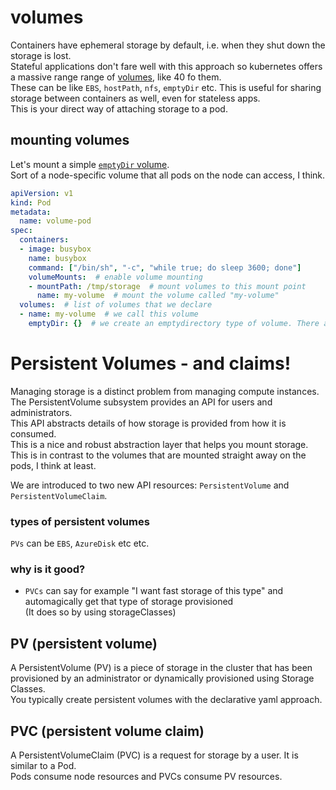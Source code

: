 # volumes
Containers have ephemeral storage by default, i.e. when they shut down the storage is lost.<br>
Stateful applications don't fare well with this approach so kubernetes offers a massive range range of [volumes](https://kubernetes.io/docs/concepts/storage/volumes/), like 40 fo them.<br>
These can be like `EBS`, `hostPath`, `nfs`, `emptyDir` etc.
This is useful for sharing storage between containers as well, even for stateless apps.<br>
This is your direct way of attaching storage to a pod.

## mounting volumes
Let's mount a simple [`emptyDir` volume](https://kubernetes.io/docs/concepts/storage/volumes/#emptydir).<br>
Sort of a node-specific volume that all pods on the node can access, I think. 
```yaml
apiVersion: v1
kind: Pod
metadata:
  name: volume-pod
spec:
  containers:
  - image: busybox
    name: busybox
    command: ["/bin/sh", "-c", "while true; do sleep 3600; done"]
    volumeMounts:  # enable volume mounting
    - mountPath: /tmp/storage  # mount volumes to this mount point
      name: my-volume  # mount the volume called "my-volume"
  volumes:  # list of volumes that we declare
  - name: my-volume  # we call this volume
    emptyDir: {}  # we create an emptydirectory type of volume. There are many types of volumes
```

# Persistent Volumes - and claims!
Managing storage is a distinct problem from managing compute instances.<br>
The PersistentVolume subsystem provides an API for users and administrators.<br>
This API abstracts details of how storage is provided from how it is consumed.<br>
This is a nice and robust abstraction layer that helps you mount storage.<br>
This is in contrast to the volumes that are mounted straight away on the pods, I think at least.<br>

We are introduced to two new API resources: `PersistentVolume` and `PersistentVolumeClaim`.
### types of persistent volumes
`PVs` can be `EBS`, `AzureDisk` etc etc.

### why is it good?
* `PVCs` can say for example "I want fast storage of this type" and automagically get that type of storage provisioned<br>
(It does so by using storageClasses) 

## PV (persistent volume)
A PersistentVolume (PV) is a piece of storage in the cluster that has been provisioned by an administrator or dynamically provisioned using Storage Classes.<br> 
You typically create persistent volumes with the declarative yaml approach.<br>

## PVC (persistent volume claim)
A PersistentVolumeClaim (PVC) is a request for storage by a user. It is similar to a Pod.<br>
Pods consume node resources and PVCs consume PV resources.